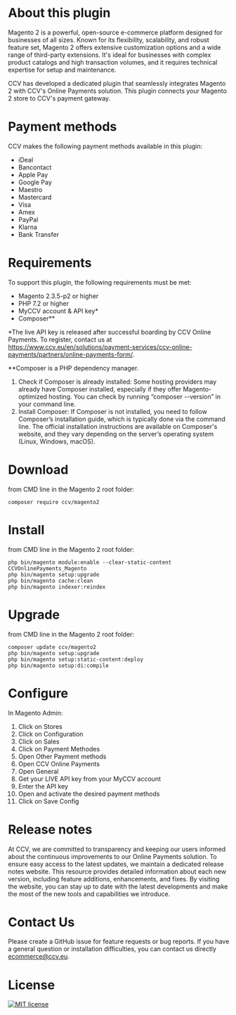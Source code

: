 # About this plugin

Magento 2 is a powerful, open-source e-commerce platform designed for businesses of all sizes. Known for its flexibility, scalability, and robust feature set, Magento 2 offers extensive customization options and a wide range of third-party extensions. It's ideal for businesses with complex product catalogs and high transaction volumes, and it requires technical expertise for setup and maintenance.

CCV has developed a dedicated plugin that seamlessly integrates Magento 2 with CCV's Online Payments solution.  This plugin connects your Magento 2 store to CCV's payment gateway.

# Payment methods
CCV makes the following payment methods available in this plugin: 
- iDeal
- Bancontact
- Apple Pay
- Google Pay
- Maestro
- Mastercard
- Visa
- Amex
- PayPal
- Klarna
- Bank Transfer	

# Requirements
To support this plugin, the following requirements must be met:
-	Magento 2.3.5-p2 or higher
-	PHP 7.2 or higher
-	MyCCV account & API key*
-	Composer**

*The live API key is released after successful boarding by CCV Online Payments. To register, contact us at https://www.ccv.eu/en/solutions/payment-services/ccv-online-payments/partners/online-payments-form/.

**Composer is a PHP dependency manager. 
1.	Check if Composer is already installed: Some hosting providers may already have Composer installed, especially if they offer Magento-optimized hosting. You can check by running “composer --version” in your command line.
2.	Install Composer: If Composer is not installed, you need to follow Composer’s installation guide, which is typically done via the command line. The official installation instructions are available on Composer's website, and they vary depending on the server’s operating system (Linux, Windows, macOS).

# Download
from CMD line in the Magento 2 root folder:
```
composer require ccv/magento2
```

# Install
from CMD line in the Magento 2 root folder:
```
php bin/magento module:enable --clear-static-content CCVOnlinePayments_Magento
php bin/magento setup:upgrade
php bin/magento cache:clean
php bin/magento indexer:reindex
```

# Upgrade
from CMD line in the Magento 2 root folder:
```
composer update ccv/magento2
php bin/magento setup:upgrade
php bin/magento setup:static-content:deploy
php bin/magento setup:di:compile
```

# Configure
In Magento Admin:
1.	Click on Stores
2.	Click on Configuration
3.	Click on Sales
4.	Click on Payment Methodes
5.	Open Other Payment methods
6.	Open CCV Online Payments
7.	Open General
8.	Get your LIVE API key from your MyCCV account
9.	Enter the API key
10.	Open and activate the desired payment methods
11.	Click on Save Config

# Release notes
At CCV, we are committed to transparency and keeping our users informed about the continuous improvements to our Online Payments solution. To ensure easy access to the latest updates, we maintain a dedicated release notes website. This resource provides detailed information about each new version, including feature additions, enhancements, and fixes. By visiting the website, you can stay up to date with the latest developments and make the most of the new tools and capabilities we introduce.

# Contact Us

Please create a GitHub issue for feature requests or bug reports. If you have a general question or installation difficulties, you can contact us directly ecommerce@ccv.eu.

# License

[![MIT license](https://img.shields.io/github/license/CCV/ccvonlinepayments-magento2)](https://github.com/CCV/ccvonlinepayments-magento2/blob/master/LICENSE.txt)
